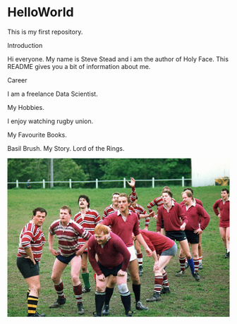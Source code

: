 # HelloWorld
This is my first repository.

Introduction

Hi everyone. My name is Steve Stead and i am the author of Holy Face. This README gives you a bit of information about me.

Career

I am a freelance Data Scientist.

My Hobbies.

I enjoy watching rugby union.

My Favourite Books.

Basil Brush. My Story.
Lord of the Rings.


![headshot](Steve_Stead.jpg)

